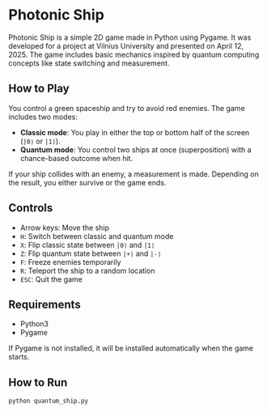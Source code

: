 # Photonic Ship

Photonic Ship is a simple 2D game made in Python using Pygame. It was developed for a project at Vilnius University and presented on April 12, 2025. The game includes basic mechanics inspired by quantum computing concepts like state switching and measurement.

## How to Play

You control a green spaceship and try to avoid red enemies. The game includes two modes:

- **Classic mode**: You play in either the top or bottom half of the screen (`|0⟩` or `|1⟩`).
- **Quantum mode**: You control two ships at once (superposition) with a chance-based outcome when hit.

If your ship collides with an enemy, a measurement is made. Depending on the result, you either survive or the game ends.

## Controls

- Arrow keys: Move the ship
- `H`: Switch between classic and quantum mode
- `X`: Flip classic state between `|0⟩` and `|1⟩`
- `Z`: Flip quantum state between `|+⟩` and `|-⟩`
- `F`: Freeze enemies temporarily
- `R`: Teleport the ship to a random location
- `ESC`: Quit the game

## Requirements

- Python3
- Pygame

If Pygame is not installed, it will be installed automatically when the game starts.

## How to Run

```bash
python quantum_ship.py

